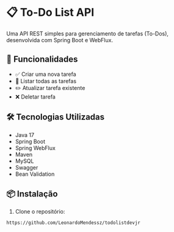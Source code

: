 # 📋 To-Do List API

Uma API REST simples para gerenciamento de tarefas (To-Dos), desenvolvida com Spring Boot e WebFlux.

## 🚀 Funcionalidades

- ✅ Criar uma nova tarefa  
- 📄 Listar todas as tarefas  
- ✏️ Atualizar tarefa existente  
- ❌ Deletar tarefa  

## 🛠️ Tecnologias Utilizadas

- Java 17  
- Spring Boot  
- Spring WebFlux  
- Maven  
- MySQL
- Swagger
- Bean Validation

## 📦 Instalação

1. Clone o repositório:
```bash
https://github.com/LeonardoMendessz/todolistdevjr
